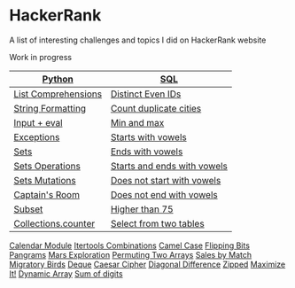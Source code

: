 # HackerRank

A list of interesting challenges and topics I did on HackerRank website

Work in progress


[Python](https://github.com/Ysoroko/HackerRank/tree/master/Python) | [SQL](https://github.com/Ysoroko/HackerRank/tree/master/SQL)
-------------|-------------|
[List Comprehensions](https://github.com/Ysoroko/HackerRank/blob/master/Python/list_comprehensions.py) | [Distinct Even IDs](https://github.com/Ysoroko/HackerRank/blob/master/SQL/weather_observation_station3.sql)
[String Formatting](https://github.com/Ysoroko/HackerRank/blob/master/Python/string_formatting.py) | [Count duplicate cities](https://github.com/Ysoroko/HackerRank/blob/master/SQL/weather_observation_station4.sql)
[Input + eval](https://github.com/Ysoroko/HackerRank/blob/master/Python/input.py) | [Min and max](https://github.com/Ysoroko/HackerRank/blob/master/SQL/weather_observation_station5.sql)
[Exceptions](https://github.com/Ysoroko/HackerRank/blob/master/Python/exceptions.py) | [Starts with vowels](https://github.com/Ysoroko/HackerRank/blob/master/SQL/weather_observation_station6.sql)
[Sets](https://github.com/Ysoroko/HackerRank/blob/master/Python/sets.py) | [Ends with vowels](https://github.com/Ysoroko/HackerRank/blob/master/SQL/weather_observation_station7.sql)
[Sets Operations](https://github.com/Ysoroko/HackerRank/blob/master/Python/sets_operations.py)  | [Starts and ends with vowels](https://github.com/Ysoroko/HackerRank/blob/master/SQL/weather_observation_station8.sql)
[Sets Mutations](https://github.com/Ysoroko/HackerRank/blob/master/Python/sets_mutations.py) | [Does not start with vowels](https://github.com/Ysoroko/HackerRank/blob/master/SQL/weather_observation_station9.sql)
[Captain's Room](https://github.com/Ysoroko/HackerRank/tree/master/Python/captain_room.py) | [Does not end with vowels](https://github.com/Ysoroko/HackerRank/blob/master/SQL/weather_observation_station10.sql)
[Subset](https://github.com/Ysoroko/HackerRank/blob/master/Python/subset.py) | [Higher than 75](https://github.com/Ysoroko/HackerRank/blob/master/SQL/higher_than75.sql)
[Collections.counter](https://github.com/Ysoroko/HackerRank/blob/master/Python/collections.counter.py) | [Select from two tables](https://github.com/Ysoroko/HackerRank/blob/master/SQL/population_census.sql)
[Calendar Module](https://github.com/Ysoroko/HackerRank/blob/master/Python/calendar_module.py)
[Itertools Combinations](https://github.com/Ysoroko/HackerRank/blob/master/Python/itertools.combinations.py)
[Camel Case](https://github.com/Ysoroko/HackerRank/blob/master/Python/camelcase.py)
[Flipping Bits](https://github.com/Ysoroko/HackerRank/blob/master/Python/flipping_bits.py)
[Pangrams](https://github.com/Ysoroko/HackerRank/blob/master/Python/pangrams.py)
[Mars Exploration](https://github.com/Ysoroko/HackerRank/blob/master/Python/mars_exploration.py)
[Permuting Two Arrays](https://github.com/Ysoroko/HackerRank/blob/master/Python/permuting_two_arrays.py)
[Sales by Match](https://github.com/Ysoroko/HackerRank/blob/master/Python/sales_by_match.py)
[Migratory Birds](https://github.com/Ysoroko/HackerRank/blob/master/Python/migratory_birds.py)
[Deque](https://github.com/Ysoroko/HackerRank/blob/master/Python/deque.py)
[Caesar Cipher](https://github.com/Ysoroko/HackerRank/blob/master/Python/caesar_cipher.py)
[Diagonal Difference](https://github.com/Ysoroko/HackerRank/blob/master/Python/diagonal_difference.py)
[Zipped](https://github.com/Ysoroko/HackerRank/blob/master/Python/zipped.py)
[Maximize It!](https://github.com/Ysoroko/HackerRank/blob/master/Python/maximize_it.py)
[Dynamic Array](https://github.com/Ysoroko/HackerRank/blob/master/Python/dynamic_array.py)
[Sum of digits](https://github.com/Ysoroko/HackerRank/blob/master/Python/sum_of_digits.py)



